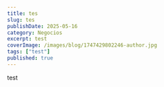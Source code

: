 ```yaml
---
title: tes
slug: tes
publishDate: 2025-05-16
category: Negocios
excerpt: test
coverImage: /images/blog/1747429802246-author.jpg
tags: ["test"]
published: true
---
```


test
